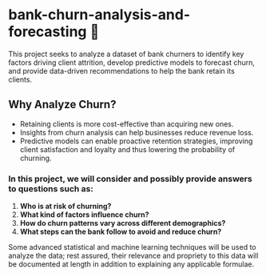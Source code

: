 # bank-churn-analysis-and-forecasting 💸

This project seeks to analyze a dataset of bank churners to identify key factors driving client attrition, develop predictive models to forecast churn, and provide data-driven recommendations to help the bank retain its clients. 

## Why Analyze Churn?
- Retaining clients is more cost-effective than acquiring new ones.
- Insights from churn analysis can help businesses reduce revenue loss.
- Predictive models can enable proactive retention strategies, improving client satisfaction and loyalty and thus lowering the probability of churning.

### In this project, we will consider and possibly provide answers to questions such as:
1. **Who is at risk of churning?**
2. **What kind of factors influence churn?**
3. **How do churn patterns vary across different demographics?**
4. **What steps can the bank follow to avoid and reduce churn?**

Some advanced statistical and machine learning techniques will be used to analyze the data; rest assured, their relevance and propriety to this data will be documented at length in addition to explaining any applicable formulae.
